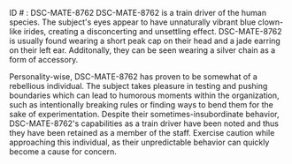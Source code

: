 ID # : DSC-MATE-8762
DSC-MATE-8762 is a train driver of the human species. The subject's eyes appear to have unnaturally vibrant blue clown-like irides, creating a disconcerting and unsettling effect. DSC-MATE-8762 is usually found wearing a short peak cap on their head and a jade earring on their left ear. Additonally, they can be seen wearing a silver chain as a form of accessory.

Personality-wise, DSC-MATE-8762 has proven to be somewhat of a rebellious individual. The subject takes pleasure in testing and pushing boundaries which can lead to humorous moments within the organization, such as intentionally breaking rules or finding ways to bend them for the sake of experimentation. Despite their sometimes-insubordinate behavior, DSC-MATE-8762's capabilities as a train driver have been noted and thus they have been retained as a member of the staff. Exercise caution while approaching this individual, as their unpredictable behavior can quickly become a cause for concern.